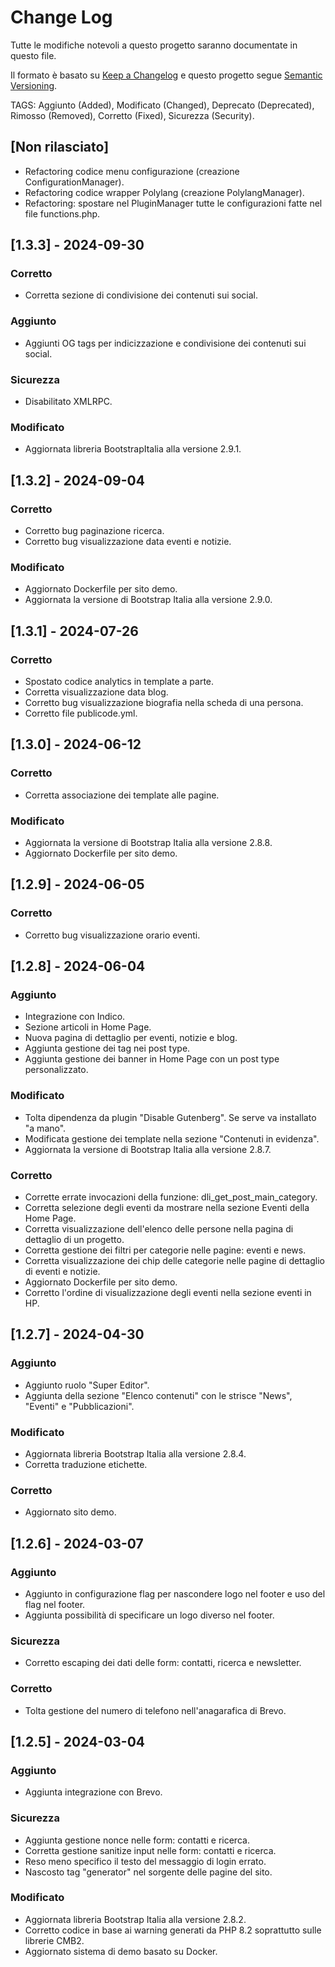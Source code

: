 # Change Log

Tutte le modifiche notevoli a questo progetto saranno documentate in questo file.

Il formato è basato su [Keep a Changelog](http://keepachangelog.com/)
e questo progetto segue [Semantic Versioning](http://semver.org/).


TAGS: Aggiunto (Added), Modificato (Changed), Deprecato (Deprecated), Rimosso (Removed), Corretto (Fixed), Sicurezza (Security).


## [Non rilasciato]
- Refactoring codice menu configurazione (creazione ConfigurationManager).
- Refactoring codice wrapper Polylang (creazione PolylangManager).
- Refactoring: spostare nel PluginManager tutte le configurazioni fatte nel file functions.php.

## [1.3.3] - 2024-09-30
### Corretto
- Corretta sezione di condivisione dei contenuti sui social.

### Aggiunto
- Aggiunti OG tags per indicizzazione e condivisione dei contenuti sui social.

### Sicurezza
- Disabilitato XMLRPC.

### Modificato
- Aggiornata libreria BootstrapItalia alla versione 2.9.1.


## [1.3.2] - 2024-09-04
### Corretto
- Corretto bug paginazione ricerca.
- Corretto bug visualizzazione data eventi e notizie.

### Modificato
- Aggiornato Dockerfile per sito demo.
- Aggiornata la versione di Bootstrap Italia alla versione 2.9.0.


## [1.3.1] - 2024-07-26
### Corretto
- Spostato codice analytics in template a parte.
- Corretta visualizzazione data blog.
- Corretto bug visualizzazione biografia nella scheda di una persona.
- Corretto file publicode.yml.


## [1.3.0] - 2024-06-12
### Corretto
- Corretta associazione dei template alle pagine.

### Modificato
- Aggiornata la versione di Bootstrap Italia alla versione 2.8.8.
- Aggiornato Dockerfile per sito demo.


## [1.2.9] - 2024-06-05
### Corretto
- Corretto bug visualizzazione orario eventi.


## [1.2.8] - 2024-06-04
### Aggiunto
- Integrazione con Indico.
- Sezione articoli in Home Page.
- Nuova pagina di dettaglio per eventi, notizie e blog.
- Aggiunta gestione dei tag nei post type.
- Aggiunta gestione dei banner in Home Page con un post type personalizzato.

### Modificato
- Tolta dipendenza da plugin "Disable Gutenberg". Se serve va installato "a mano".
- Modificata gestione dei template nella sezione "Contenuti in evidenza".
- Aggiornata la versione di Bootstrap Italia alla versione 2.8.7.

### Corretto
- Corrette errate invocazioni della funzione: dli_get_post_main_category.
- Corretta selezione degli eventi da mostrare nella sezione Eventi della Home Page.
- Corretta visualizzazione dell'elenco delle persone nella pagina di dettaglio di un progetto.
- Corretta gestione dei filtri per categorie nelle pagine: eventi e news.
- Corretta visualizzazione dei chip delle categorie nelle pagine di dettaglio di eventi e notizie.
- Aggiornato Dockerfile per sito demo.
- Corretto l'ordine di visualizzazione degli eventi nella sezione eventi in HP.


## [1.2.7] - 2024-04-30
### Aggiunto
- Aggiunto ruolo "Super Editor".
- Aggiunta della sezione "Elenco contenuti" con le strisce "News", "Eventi" e "Pubblicazioni".

### Modificato
- Aggiornata libreria Bootstrap Italia alla versione 2.8.4.
- Corretta traduzione etichette.

### Corretto
- Aggiornato sito demo.


## [1.2.6] - 2024-03-07

### Aggiunto
- Aggiunto in configurazione flag per nascondere logo nel footer e uso del flag nel footer.
- Aggiunta possibilità di specificare un logo diverso nel footer.

### Sicurezza
- Corretto escaping dei dati delle form: contatti, ricerca e newsletter.

### Corretto
- Tolta gestione del numero di telefono nell'anagarafica di Brevo.


## [1.2.5] - 2024-03-04

### Aggiunto
- Aggiunta integrazione con Brevo.

### Sicurezza
- Aggiunta gestione nonce nelle form: contatti e ricerca.
- Corretta gestione sanitize input nelle form: contatti e ricerca.
- Reso meno specifico il testo del messaggio di login errato.
- Nascosto tag "generator" nel sorgente delle pagine del sito.

### Modificato
- Aggiornata libreria Bootstrap Italia alla versione 2.8.2.
- Corretto codice in base ai warning generati da PHP 8.2 soprattutto sulle librerie CMB2.
- Aggiornato sistema di demo basato su Docker.
